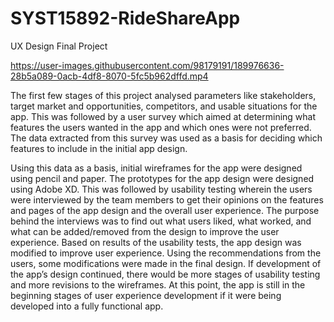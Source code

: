 # SYST15892-RideShareApp
UX Design Final Project


https://user-images.githubusercontent.com/98179191/189976636-28b5a089-0acb-4df8-8070-5fc5b962dffd.mp4



The first few stages of this project analysed parameters like stakeholders, target market and opportunities, competitors, and usable situations for the app. This was followed by a user survey which aimed at determining what features the users wanted in the app and which ones were not preferred. The data extracted from this survey was used as a basis for deciding which features to include in the initial app design. 

Using this data as a basis, initial wireframes for the app were designed using pencil and paper. The prototypes for the app design were designed using Adobe XD. This was followed by usability testing wherein the users were interviewed by the team members to get their opinions on the features and pages of the app design and the overall user experience. The purpose behind the interviews was to find out what users liked, what worked, and what can be added/removed from the design to improve the user experience. Based on results of the usability tests, the app design was modified to improve user experience. Using the recommendations from the users, some modifications were made in the final design. If development of the app’s design continued, there would be more stages of usability testing and more revisions to the wireframes. At this point, the app is still in the beginning stages of user experience development if it were being developed into a fully functional app.

